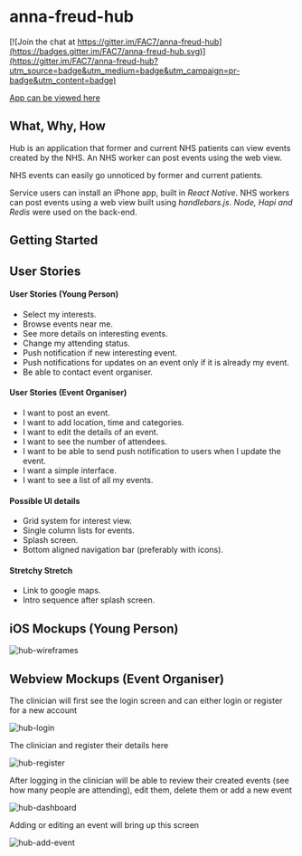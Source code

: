 # anna-freud-hub

[![Join the chat at https://gitter.im/FAC7/anna-freud-hub](https://badges.gitter.im/FAC7/anna-freud-hub.svg)](https://gitter.im/FAC7/anna-freud-hub?utm_source=badge&utm_medium=badge&utm_campaign=pr-badge&utm_content=badge)

[App can be viewed here](https://annafreudhub.herokuapp.com/)

## What, Why, How
Hub is an application that former and current NHS patients can view events created by the NHS.  An NHS worker can post events using the web view.  

NHS events can easily go unnoticed by former and current patients.

Service users can install an iPhone app, built in *React Native*.  NHS workers can post events using a web view built using *handlebars.js*.
*Node, Hapi and Redis* were used on the back-end.

## Getting Started

## User Stories
#### User Stories (Young Person)

* Select my interests.
* Browse events near me.
* See more details on interesting events.
* Change my attending status.
* Push notification if new interesting event.
* Push notifications for updates on an event only if it is already my event.
* Be able to contact event organiser.

#### User Stories (Event Organiser)

* I want to post an event.
* I want to add location, time and categories.
* I want to edit the details of an event.
* I want to see the number of attendees.
* I want to be able to send push notification to users when I update the event.
* I want a simple interface.
* I want to see a list of all my events.

#### Possible UI details

* Grid system for interest view.
* Single column lists for events.
* Splash screen.
* Bottom aligned navigation bar (preferably with icons).

#### Stretchy Stretch

* Link to google maps.
* Intro sequence after splash screen.

## iOS Mockups (Young Person)

![hub-wireframes](https://cloud.githubusercontent.com/assets/12462448/15356921/9af50126-1cf3-11e6-8756-b061a9cedec0.png)

## Webview Mockups (Event Organiser)

The clinician will first see the login screen and can either login or register for a new account

![hub-login](https://cloud.githubusercontent.com/assets/14013616/15893799/f647329c-2d79-11e6-8e53-b305dac5a9ac.jpg)

The clinician and register their details here

![hub-register](https://cloud.githubusercontent.com/assets/14013616/15893800/f6495ce8-2d79-11e6-8157-cac57bc8d658.jpg)

After logging in the clinician will be able to review their created events (see how many people are attending), edit them, delete them or add a new event

![hub-dashboard](https://cloud.githubusercontent.com/assets/14013616/15893798/f6419b70-2d79-11e6-9125-5e2a3582209e.jpg)

Adding or editing an event will bring up this screen

![hub-add-event](https://cloud.githubusercontent.com/assets/14013616/15893797/f62fb7ac-2d79-11e6-94d1-9abf0c9e4c7a.jpg)
